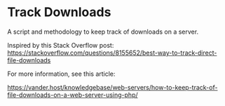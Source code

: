 # Track Downloads

A script and methodology to keep track of downloads on a server.

Inspired by this Stack Overflow post:
https://stackoverflow.com/questions/8155652/best-way-to-track-direct-file-downloads

For more information, see this article:

https://vander.host/knowledgebase/web-servers/how-to-keep-track-of-file-downloads-on-a-web-server-using-php/
